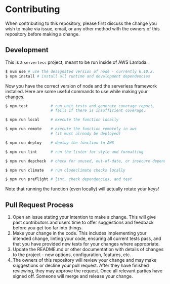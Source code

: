 # Contributing

When contributing to this repository, please first discuss the change you wish
to make via issue, email, or any other method with the owners of this
repository before making a change.

## Development

This is a `serverless` project, meant to be run inside of AWS Lambda.

```bash
$ nvm use # use the designated version of node - currently 6.10.2.
$ npm install # install all runtime and development dependencies
```

Now you have the correct version of node and the serverless framework installed.
Here are some useful commands to use while making your changes.

```bash
$ npm test          # run unit tests and generate coverage report,
                    # fails if there is insufficient coverage.

$ npm run local     # execute the function locally

$ npm run remote    # execute the function remotely in aws
                    # (it must already be deployed)

$ npm run deploy    # deploy the function to AWS

$ npm run lint      # run the linter for style and formatting

$ npm run depcheck  # check for unused, out-of-date, or insecure dependencies

$ npm run climate   # run clodeclimate checks locally

$ npm run preflight # lint, check dependencies, and test
```

Note that running the function (even locally) will actually rotate your keys!

## Pull Request Process

1. Open an issue stating your intention to make a change. This will give past
   contributors and users time to offer suggestions and feedback before you get
   too far into things.
1. Make your change in the code. This includes implementing your intended
   change, linting your code, ensuring all current tests pass, and that you have
   provided new tests for your changes where appropriate.
1. Update the README.md or other documentation with details of changes to the
   project - new options, configuration, features, etc.
1. The owners of this repository will review your change and may make
   suggestions or decline your pull request. After they have finished
   reviewing, they may approve the request. Once all relevant parties have
   signed off. Someone will merge and release your change.
